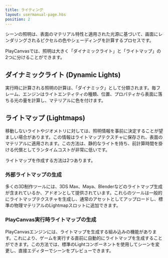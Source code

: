 ```yaml
---
title: ライティング
layout: usermanual-page.hbs
position: 2
---
```


シーンの照明は、表面のマテリアル特性と適用された光源に基づいて、画面にレンダリングされるピクセルの色やシェーディングを計算するプロセスです。

PlayCanvasでは、照明は大きく「ダイナミックライト」と「ライトマップ」の2つに分けることができます。

## ダイナミックライト (Dynamic Lights)

実行時に計算される照明の計算は、「ダイナミック」として分類されます。毎フレーム、エンジンはライトエンティティの種類、位置、プロパティから表面に落ちる光の量を計算し、マテリアルに色を付けます。

## ライトマップ (Lightmaps)

移動しないライトやジオメトリに対しては、照明情報を事前に決定することが望ましい場合があります。この情報はライトマップテクスチャに保存され、表面のマテリアルに適用されます。この方法は、静的なライトを持ち、前計算時間を掛ける代償としてランタイムコストが非常に低いです。

ライトマップを作成する方法は2つあります。

### 外部ライトマップの生成

多くの3D制作ツールには、3DS Max、Maya、Blenderなどのライトマップ生成が含まれているか、アドオンとして提供されています。これらのツールは一般的にライトマップテクスチャを生成し、通常のアセットとしてアップロードし、標準の物理マテリアルのLightmapスロットに追加できます。

### PlayCanvas実行時ライトマップの生成

PlayCanvasエンジンには、ライトマップを生成する組み込みの機能があります。これにより、ゲームを実行する直前に自動的にライトマップを生成することができます。この方法では、標準のLightコンポーネントを使用してシーンを変更し、直接エディターでシーンをプレビューできます。
